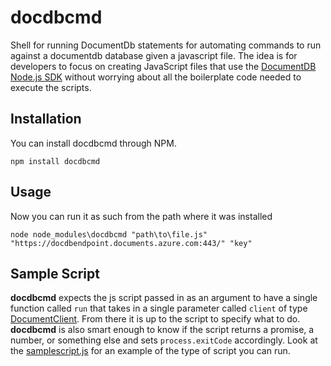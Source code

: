 # docdbcmd
Shell for running DocumentDb statements for automating commands to run against a documentdb database given a javascript file. The idea is for developers to focus on creating JavaScript files that use the [DocumentDB Node.js SDK](https://github.com/Azure/azure-documentdb-node) without worrying about all the boilerplate code needed to execute the scripts.

Installation
------------

You can install docdbcmd through NPM.

```
npm install docdbcmd
```

Usage
-----

Now you can run it as such from the path where it was installed

```
node node_modules\docdbcmd "path\to\file.js" "https://docdbendpoint.documents.azure.com:443/" "key"
```

Sample Script
-------------
**docdbcmd** expects the js script passed in as an argument to have a single function called `run` that takes in a single parameter called `client` of type [DocumentClient](http://azure.github.io/azure-documentdb-node/DocumentClient.html). From there it is up to the script to specify what to do. **docdbcmd** is also smart enough to know if the script returns a promise, a number, or something else and sets `process.exitCode` accordingly. Look at the [samplescript.js](https://github.com/FishAngler/docdbcmd/blob/master/src/samplescript.js) for an example of the type of script you can run.
